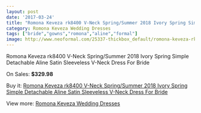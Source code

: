 ```yaml
---
layout: post
date: '2017-03-24'
title: "Romona Keveza rk8400 V-Neck Spring/Summer 2018 Ivory Spring Simple Detachable Aline Satin Sleeveless V-Neck Dress For Bride"
category: Romona Keveza Wedding Dresses
tags: ["bride","gowns","romona","aline","formal"]
image: http://www.neoformal.com/25337-thickbox_default/romona-keveza-rk8400-v-neck-spring-summer-2018-ivory-spring-simple-detachable-aline-satin-sleeveless-v-neck-dress-for-bride.jpg
---
```

Romona Keveza rk8400 V-Neck Spring/Summer 2018 Ivory Spring Simple Detachable Aline Satin Sleeveless V-Neck Dress For Bride

On Sales: **$329.98**
<a href="https://www.neoformal.com/en/romona-keveza-wedding-dresses-2014/8740-romona-keveza-rk8400-v-neck-spring-summer-2018-ivory-spring-simple-detachable-aline-satin-sleeveless-v-neck-dress-for-bride.html"><amp-img layout="responsive" width="600" height="600" src="//www.neoformal.com/25337-thickbox_default/romona-keveza-rk8400-v-neck-spring-summer-2018-ivory-spring-simple-detachable-aline-satin-sleeveless-v-neck-dress-for-bride.jpg" alt="Romona Keveza rk8400 V-Neck Spring/Summer 2018 Ivory Spring Simple Detachable Aline Satin Sleeveless V-Neck Dress For Bride 0" /></a>
<a href="https://www.neoformal.com/en/romona-keveza-wedding-dresses-2014/8740-romona-keveza-rk8400-v-neck-spring-summer-2018-ivory-spring-simple-detachable-aline-satin-sleeveless-v-neck-dress-for-bride.html"><amp-img layout="responsive" width="600" height="600" src="//www.neoformal.com/25338-thickbox_default/romona-keveza-rk8400-v-neck-spring-summer-2018-ivory-spring-simple-detachable-aline-satin-sleeveless-v-neck-dress-for-bride.jpg" alt="Romona Keveza rk8400 V-Neck Spring/Summer 2018 Ivory Spring Simple Detachable Aline Satin Sleeveless V-Neck Dress For Bride 1" /></a>

Buy it: [Romona Keveza rk8400 V-Neck Spring/Summer 2018 Ivory Spring Simple Detachable Aline Satin Sleeveless V-Neck Dress For Bride](https://www.neoformal.com/en/romona-keveza-wedding-dresses-2014/8740-romona-keveza-rk8400-v-neck-spring-summer-2018-ivory-spring-simple-detachable-aline-satin-sleeveless-v-neck-dress-for-bride.html "Romona Keveza rk8400 V-Neck Spring/Summer 2018 Ivory Spring Simple Detachable Aline Satin Sleeveless V-Neck Dress For Bride")

View more: [Romona Keveza Wedding Dresses](https://www.neoformal.com/en/131-romona-keveza-wedding-dresses-2014 "Romona Keveza Wedding Dresses")